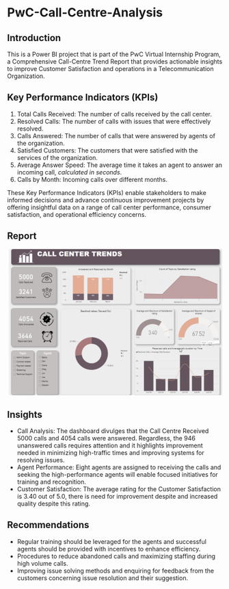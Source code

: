 # PwC-Call-Centre-Analysis
## Introduction
This is a Power BI project that is part of the PwC Virtual Internship Program, a Comprehensive Call-Centre Trend Report that provides actionable insights to improve Customer Satisfaction and operations in a Telecommunication Organization.

## Key Performance Indicators (KPIs)
1. Total Calls Received: The number of calls received by the call center.
2. Resolved Calls: The number of calls with issues that were effectively resolved.
3. Calls Answered: The number of calls that were answered by agents of the organization.
4. Satisfied Customers: The customers that were satisfied with the services of the organization.
5. Average Answer Speed: The average time it takes an agent to answer an incoming call, _calculated in seconds_.
6. Calls by Month: Incoming calls over different months.

These Key Performance Indicators (KPIs) enable stakeholders to make informed decisions and advance continuous improvement projects by offering insightful data on a range of call center performance, consumer satisfaction, and operational efficiency concerns.

## Report

![](Call_report.png)

## Insights
- Call Analysis: The dashboard divulges that the Call Centre Received 5000 calls and 4054 calls were answered. Regardless, the 946 unanswered calls requires attention and it highlights improvement needed in minimizing high-traffic times and improving systems for resolving issues.
- Agent Performance: Eight agents are assigned to receiving the calls and seeking the high-performance agents will enable focused initiatives for training and recognition.
- Customer Satisfaction: The average rating for the Customer Satisfaction is 3.40 out of 5.0, there is need for improvement despite and increased quality despite this rating.

## Recommendations
- Regular training should be leveraged for the agents and successful agents should be provided with incentives to enhance efficiency.
- Procedures to reduce abandoned calls and maximizing staffing during high volume calls.
- Improving issue solving methods and enquiring for feedback from the customers concerning issue resolution and their suggestion.
